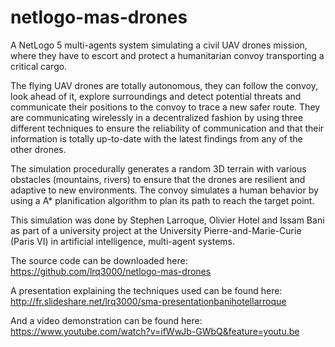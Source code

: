 netlogo-mas-drones
==================

A NetLogo 5 multi-agents system simulating a civil UAV drones mission, where they have to escort and protect a humanitarian convoy transporting a critical cargo.

The flying UAV drones are totally autonomous, they can follow the convoy, look ahead of it, explore surroundings and detect potential threats and communicate their positions to the convoy to trace a new safer route. They are communicating wirelessly in a decentralized fashion by using three different techniques to ensure the reliability of communication and that their information is totally up-to-date with the latest findings from any of the other drones.

The simulation procedurally generates a random 3D terrain with various obstacles (mountains, rivers) to ensure that the drones are resilient and adaptive to new environments. The convoy simulates a human behavior by using a A* planification algorithm to plan its path to reach the target point.

This simulation was done by Stephen Larroque, Olivier Hotel and Issam Bani as part of a university project at the University Pierre-and-Marie-Curie (Paris VI) in artificial intelligence, multi-agent systems.

The source code can be downloaded here:
https://github.com/lrq3000/netlogo-mas-drones

A presentation explaining the techniques used can be found here:
http://fr.slideshare.net/lrq3000/sma-presentationbanihotellarroque

And a video demonstration can be found here:
https://www.youtube.com/watch?v=ifWwJb-GWbQ&feature=youtu.be
